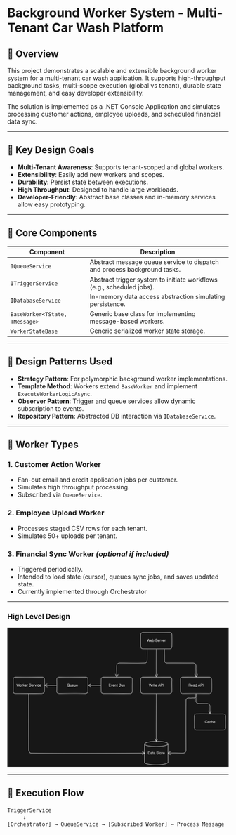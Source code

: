 # Background Worker System - Multi-Tenant Car Wash Platform

## 📘 Overview

This project demonstrates a scalable and extensible background worker system for a multi-tenant car wash application. It supports high-throughput background tasks, multi-scope execution (global vs tenant), durable state management, and easy developer extensibility.

The solution is implemented as a .NET Console Application and simulates processing customer actions, employee uploads, and scheduled financial data sync.

---

## 🧱 Key Design Goals

- **Multi-Tenant Awareness**: Supports tenant-scoped and global workers.
- **Extensibility**: Easily add new workers and scopes.
- **Durability**: Persist state between executions.
- **High Throughput**: Designed to handle large workloads.
- **Developer-Friendly**: Abstract base classes and in-memory services allow easy prototyping.

---

## 🧩 Core Components

| Component                      | Description                                                              |
|--------------------------------|--------------------------------------------------------------------------|
| `IQueueService`                | Abstract message queue service to dispatch and process background tasks. |
| `ITriggerService`              | Abstract trigger system to initiate workflows (e.g., scheduled jobs).    |
| `IDatabaseService`             | In-memory data access abstraction simulating persistence.                |
| `BaseWorker<TState, TMessage>` | Generic base class for implementing message-based workers.               |
| `WorkerStateBase`              | Generic serialized worker state storage.                                 |

---

## 🧠 Design Patterns Used

- **Strategy Pattern**: For polymorphic background worker implementations.
- **Template Method**: Workers extend `BaseWorker` and implement `ExecuteWorkerLogicAsync`.
- **Observer Pattern**: Trigger and queue services allow dynamic subscription to events.
- **Repository Pattern**: Abstracted DB interaction via `IDatabaseService`.

---

## 🚀 Worker Types

### 1. Customer Action Worker
- Fan-out email and credit application jobs per customer.
- Simulates high throughput processing.
- Subscribed via `QueueService`.

### 2. Employee Upload Worker
- Processes staged CSV rows for each tenant.
- Simulates 50+ uploads per tenant.

### 3. Financial Sync Worker *(optional if included)*
- Triggered periodically.
- Intended to load state (cursor), queues sync jobs, and saves updated state.
- Currently implemented through Orchestrator

---

### High Level Design
![Flow Chart](Diagrams/High-level-system-design.PNG)

---

## 🔁 Execution Flow

```text
TriggerService
     ↓
[Orchestrator] → QueueService → [Subscribed Worker] → Process Message
